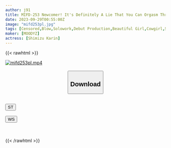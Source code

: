 ```yaml
---
author: j91
title: MIFD-253 Newcomer! It's Definitely A Lie That You Can Orgasm Through AV Sex! That's Why I Decided To Appear On The Show.I Want To Change My Life, Which Is Devoted To Table Tennis! Karin Shimizu
date: 2023-09-29T00:55:00Z
image: "mifd253pl.jpg"
tags: [Censored,Blow,Solowork,Debut Production,Beautiful Girl,Cowgirl,Squirting	]
maker: [MOODYZ]
actress: [Shimizu Karin]
---
```



{{< rawhtml >}}

<div class="video" data-videoid="3ArJRB7jlJsdebv">
    <a href="javascript:;">
        <img src="https://my.j91.asia/posts/mifd253pl/mifd253pl.jpg" width="WIDTH" height="HEIGHT" alt="mifd253pl.mp4" loading="lazy">
    </a>
</div>

<script type="text/javascript" src="https://j91.asia/asset/on-demand-st.js"></script>

<br>
  <link rel="stylesheet" href="https://j91.asia/asset/bs5.css">
  
  <center>
  <button class="btn btn-primary" type="button" data-bs-toggle="collapse" data-bs-target=".multi-collapse" aria-expanded="false" aria-controls="multiCollapseExample1 multiCollapseExample2"><h2>Download</h2></button></center>
</p>
<div class="row">
  <div class="col">
    <div class="collapse multi-collapse" id="multiCollapseExample1">
      <div class="card card-body">
	      	      <br>
<div class="buttons">  
<a href="https://streamtape.to/v/3ArJRB7jlJsdebv"><button class="btn-hover color-3"><i class="fa fa-download"></i> ST</button></a></div>
    </div>
  </div>
</div>
  <div class="col">
    <div class="collapse multi-collapse" id="multiCollapseExample2">
      <div class="card card-body">
	      <br>
<div class="buttons">
    <a href="https://wolfstream.tv/a0grhfiv9wkt"><button class="btn-hover color-9"><i class="fa fa-download"></i> WS</button></a></div>
<br><br>
      </div>
    </div>
  </div>
</div>

{{< /rawhtml >}}
